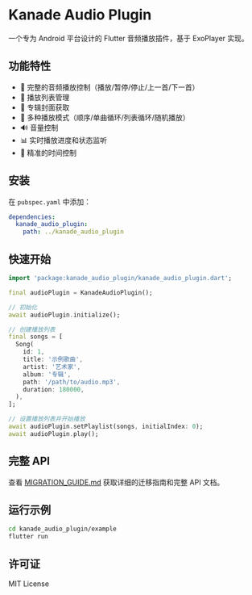 # Kanade Audio Plugin

一个专为 Android 平台设计的 Flutter 音频播放插件，基于 ExoPlayer 实现。

## 功能特性

- 🎵 完整的音频播放控制（播放/暂停/停止/上一首/下一首）
- 📱 播放列表管理
- 🎨 专辑封面获取
- 🔄 多种播放模式（顺序/单曲循环/列表循环/随机播放）
- 🔊 音量控制
- 📊 实时播放进度和状态监听
- 🎯 精准的时间控制

## 安装

在 `pubspec.yaml` 中添加：

```yaml
dependencies:
  kanade_audio_plugin:
    path: ../kanade_audio_plugin
```

## 快速开始

```dart
import 'package:kanade_audio_plugin/kanade_audio_plugin.dart';

final audioPlugin = KanadeAudioPlugin();

// 初始化
await audioPlugin.initialize();

// 创建播放列表
final songs = [
  Song(
    id: 1,
    title: '示例歌曲',
    artist: '艺术家',
    album: '专辑',
    path: '/path/to/audio.mp3',
    duration: 180000,
  ),
];

// 设置播放列表并开始播放
await audioPlugin.setPlaylist(songs, initialIndex: 0);
await audioPlugin.play();
```

## 完整 API

查看 [MIGRATION_GUIDE.md](MIGRATION_GUIDE.md) 获取详细的迁移指南和完整 API 文档。

## 运行示例

```bash
cd kanade_audio_plugin/example
flutter run
```

## 许可证

MIT License


